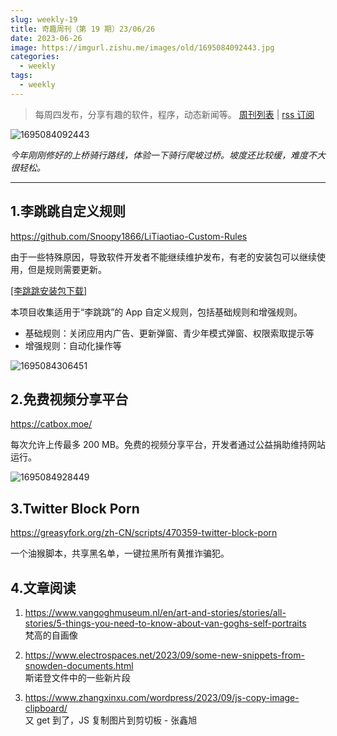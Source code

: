 ```yaml
---
slug: weekly-19
title: 奇趣周刊（第 19 期）23/06/26
date: 2023-06-26
image: https://imgurl.zishu.me/images/old/1695084092443.jpg
categories:
  - weekly
tags:
  - weekly
---
```


> 每周四发布，分享有趣的软件，程序，动态新闻等。 [周刊列表](/categories/weekly/) | [rss 订阅](/categories/weekly/index.xml)

![1695084092443](https://imgurl.zishu.me/images/old/1695084092443.jpg)

*今年刚刚修好的上桥骑行路线，体验一下骑行爬坡过桥。坡度还比较缓，难度不大很轻松。*

---

## 1.李跳跳自定义规则

https://github.com/Snoopy1866/LiTiaotiao-Custom-Rules

由于一些特殊原因，导致软件开发者不能继续维护发布，有老的安装包可以继续使用，但是规则需要更新。

[[李跳跳安装包下载]](https://github.com/98zi/litiaotiao_package_backup)

本项目收集适用于“李跳跳”的 App 自定义规则，包括基础规则和增强规则。

- 基础规则：关闭应用内广告、更新弹窗、青少年模式弹窗、权限索取提示等
- 增强规则：自动化操作等

![1695084306451](https://imgurl.zishu.me/images/old/1695084306451.jpg)

## 2.免费视频分享平台

https://catbox.moe/

每次允许上传最多 200 MB。免费的视频分享平台，开发者通过公益捐助维持网站运行。

![1695084928449](https://imgurl.zishu.me/images/old/1695084928449.jpg)

## 3.Twitter Block Porn

https://greasyfork.org/zh-CN/scripts/470359-twitter-block-porn

一个油猴脚本，共享黑名单，一键拉黑所有黄推诈骗犯。

## 4.文章阅读

1. https://www.vangoghmuseum.nl/en/art-and-stories/stories/all-stories/5-things-you-need-to-know-about-van-goghs-self-portraits  
梵高的自画像

2. https://www.electrospaces.net/2023/09/some-new-snippets-from-snowden-documents.html  
斯诺登文件中的一些新片段

3. https://www.zhangxinxu.com/wordpress/2023/09/js-copy-image-clipboard/  
又 get 到了，JS 复制图片到剪切板 - 张鑫旭
